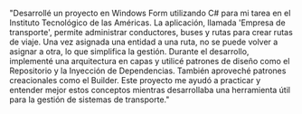 "Desarrollé un proyecto en Windows Form utilizando C# para mi tarea en el Instituto Tecnológico de las Américas. 
La aplicación, llamada 'Empresa de transporte', permite administrar conductores,
buses y rutas para crear rutas de viaje. Una vez asignada una entidad a una ruta, no se puede volver a asignar a otra, 
lo que simplifica la gestión. Durante el desarrollo, implementé una arquitectura en capas y utilicé patrones de diseño 
como el Repositorio y la Inyección de Dependencias. También aproveché patrones creacionales como el Builder. 
Este proyecto me ayudó a practicar y entender mejor estos conceptos mientras desarrollaba una herramienta útil para la gestión de sistemas de transporte."
